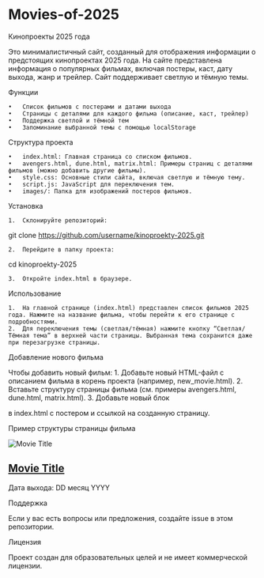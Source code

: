# Movies-of-2025
Кинопроекты 2025 года

Это минималистичный сайт, созданный для отображения информации о предстоящих кинопроектах 2025 года. На сайте представлена информация о популярных фильмах, включая постеры, каст, дату выхода, жанр и трейлер. Сайт поддерживает светлую и тёмную темы.

Функции

	•	Список фильмов с постерами и датами выхода
	•	Страницы с деталями для каждого фильма (описание, каст, трейлер)
	•	Поддержка светлой и тёмной тем
	•	Запоминание выбранной темы с помощью localStorage

Структура проекта

	•	index.html: Главная страница со списком фильмов.
	•	avengers.html, dune.html, matrix.html: Примеры страниц с деталями фильмов (можно добавить другие фильмы).
	•	style.css: Основные стили сайта, включая светлую и тёмную тему.
	•	script.js: JavaScript для переключения тем.
	•	images/: Папка для изображений постеров фильмов.

Установка

	1.	Склонируйте репозиторий:

git clone https://github.com/username/kinoproekty-2025.git


	2.	Перейдите в папку проекта:

cd kinoproekty-2025


	3.	Откройте index.html в браузере.

Использование

	1.	На главной странице (index.html) представлен список фильмов 2025 года. Нажмите на название фильма, чтобы перейти к его странице с подробностями.
	2.	Для переключения темы (светлая/тёмная) нажмите кнопку “Светлая/Тёмная тема” в верхней части страницы. Выбранная тема сохранится даже при перезагрузке страницы.

Добавление нового фильма

Чтобы добавить новый фильм:
	1.	Добавьте новый HTML-файл с описанием фильма в корень проекта (например, new_movie.html).
	2.	Вставьте структуру страницы фильма (см. примеры avengers.html, dune.html, matrix.html).
	3.	Добавьте новый блок <article> в index.html с постером и ссылкой на созданную страницу.

Пример структуры страницы фильма

<article class="movie">
    <img src="images/movie_poster.jpg" alt="Movie Title">
    <h2><a href="movie_page.html">Movie Title</a></h2>
    <p>Дата выхода: DD месяц YYYY</p>
</article>

Поддержка

Если у вас есть вопросы или предложения, создайте issue в этом репозитории.

Лицензия

Проект создан для образовательных целей и не имеет коммерческой лицензии.
